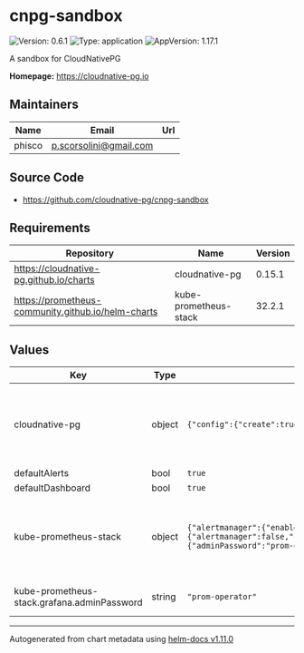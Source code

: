 # cnpg-sandbox

![Version: 0.6.1](https://img.shields.io/badge/Version-0.6.1-informational?style=flat-square) ![Type: application](https://img.shields.io/badge/Type-application-informational?style=flat-square) ![AppVersion: 1.17.1](https://img.shields.io/badge/AppVersion-1.17.1-informational?style=flat-square)

A sandbox for CloudNativePG

**Homepage:** <https://cloudnative-pg.io>

## Maintainers

| Name | Email | Url |
| ---- | ------ | --- |
| phisco | <p.scorsolini@gmail.com> |  |

## Source Code

* <https://github.com/cloudnative-pg/cnpg-sandbox>

## Requirements

| Repository | Name | Version |
|------------|------|---------|
| https://cloudnative-pg.github.io/charts | cloudnative-pg | 0.15.1 |
| https://prometheus-community.github.io/helm-charts | kube-prometheus-stack | 32.2.1 |

## Values

| Key | Type | Default | Description |
|-----|------|---------|-------------|
| cloudnative-pg | object | `{"config":{"create":true,"data":{"MONITORING_QUERIES_CONFIGMAP":"default-monitoring-queries"}},"enabled":true}` | here you can pass the whole values directly to the cloudnative-pg chart |
| defaultAlerts | bool | `true` |  |
| defaultDashboard | bool | `true` |  |
| kube-prometheus-stack | object | `{"alertmanager":{"enabled":true},"defaultRules":{"create":true,"rules":{"alertmanager":false,"configReloaders":false,"etcd":false,"general":false,"k8s":true,"kubeApiserver":false,"kubeApiserverAvailability":false,"kubeApiserverSlos":false,"kubePrometheusGeneral":false,"kubePrometheusNodeRecording":false,"kubeProxy":false,"kubeScheduler":false,"kubeStateMetrics":false,"kubelet":true,"kubernetesApps":false,"kubernetesResources":false,"kubernetesStorage":false,"kubernetesSystem":false,"network":false,"node":true,"nodeExporterAlerting":false,"nodeExporterRecording":true,"prometheus":false,"prometheusOperator":false}},"enabled":true,"grafana":{"adminPassword":"prom-operator","defaultDashboardsEnabled":false,"enabled":true},"kubeControllerManager":{"enabled":false},"nodeExporter":{"enabled":false},"prometheus":{"prometheusSpec":{"podMonitorSelectorNilUsesHelmValues":false,"probeSelectorNilUsesHelmValues":false,"ruleSelectorNilUsesHelmValues":false,"serviceMonitorSelectorNilUsesHelmValues":false}}}` | here you can pass the whole values directly to the kube-prometheus-stack chart |
| kube-prometheus-stack.grafana.adminPassword | string | `"prom-operator"` | the grafana admin password |

----------------------------------------------
Autogenerated from chart metadata using [helm-docs v1.11.0](https://github.com/norwoodj/helm-docs/releases/v1.11.0)

